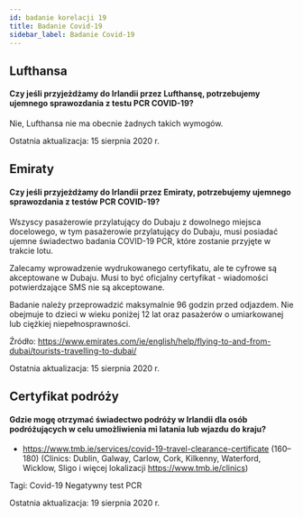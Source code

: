 ```yaml
---
id: badanie korelacji 19
title: Badanie Covid-19
sidebar_label: Badanie Covid-19
---
```



## Lufthansa

#### **Czy jeśli przyjeżdżamy do Irlandii przez Lufthansę, potrzebujemy ujemnego sprawozdania z testu PCR COVID-19?**

Nie, Lufthansa nie ma obecnie żadnych takich wymogów.

Ostatnia aktualizacja: 15 sierpnia 2020 r.

## Emiraty

#### **Czy jeśli przyjeżdżamy do Irlandii przez Emiraty, potrzebujemy ujemnego sprawozdania z testów PCR COVID-19?**

Wszyscy pasażerowie przylatujący do Dubaju z dowolnego miejsca docelowego, w tym pasażerowie przylatujący do Dubaju, musi posiadać ujemne świadectwo badania COVID-19 PCR, które zostanie przyjęte w trakcie lotu.

Zalecamy wprowadzenie wydrukowanego certyfikatu, ale te cyfrowe są akceptowane w Dubaju. Musi to być oficjalny certyfikat - wiadomości potwierdzające SMS nie są akceptowane.

Badanie należy przeprowadzić maksymalnie 96 godzin przed odjazdem. Nie obejmuje to dzieci w wieku poniżej 12 lat oraz pasażerów o umiarkowanej lub ciężkiej niepełnosprawności.


Źródło: https://www.emirates.com/ie/english/help/flying-to-and-from-dubai/tourists-travelling-to-dubai/

Ostatnia aktualizacja: 15 sierpnia 2020 r.

## Certyfikat podróży

#### Gdzie mogę otrzymać świadectwo podróży w Irlandii dla osób podróżujących w celu umożliwienia mi latania lub wjazdu do kraju?

* https://www.tmb.ie/services/covid-19-travel-clearance-certificate (160–180) (Clinics: Dublin, Galway, Carlow, Cork, Kilkenny, Waterford, Wicklow, Sligo i więcej lokalizacji https://www.tmb.ie/clinics)

Tagi: Covid-19 Negatywny test PCR

Ostatnia aktualizacja: 19 sierpnia 2020 r.
